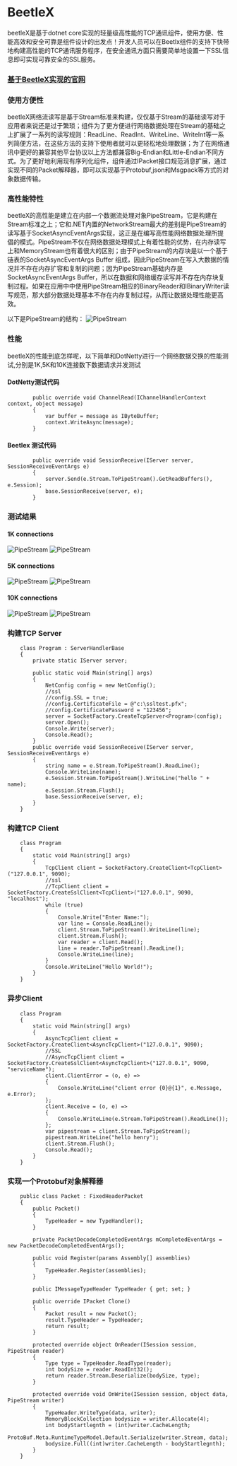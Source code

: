 # BeetleX
beetleX是基于dotnet core实现的轻量级高性能的TCP通讯组件，使用方便、性能高效和安全可靠是组件设计的出发点！开发人员可以在Beetlx组件的支持下快带地构建高性能的TCP通讯服务程序，在安全通讯方面只需要简单地设置一下SSL信息即可实现可靠安全的SSL服务。

### [基于BeetleX实现的官网](http://www.ikende.com)

### 使用方便性
beetleX网络流读写是基于Stream标准来构建，仅仅基于Stream的基础读写对于应用者来说还是过于繁琐；组件为了更方便进行网络数据处理在Stream的基础之上扩展了一系列的读写规则：ReadLine、ReadInt、WriteLine、WriteInt等一系列简便方法，在这些方法的支持下使用者就可以更轻松地处理数据；为了在网络通讯中更好的兼容其他平台协议以上方法都兼容Big-Endian和Little-Endian不同方式。为了更好地利用现有序列化组件，组件通过IPacket接口规范消息扩展，通过实现不同的Packet解释器，即可以实现基于Protobuf,json和Msgpack等方式的对象数据传输。
### 高性能特性
beetleX的高性能是建立在内部一个数据流处理对象PipeStream，它是构建在Stream标准之上；它和.NET内置的NetworkStream最大的差别是PipeStream的读写基于SocketAsyncEventArgs实现，这正是在编写高性能网络数据处理所提倡的模式。PipeStream不仅在网络数据处理模式上有着性能的优势，在内存读写上和MemoryStream也有着很大的区别；由于PipeStream的内存块是以一个基于链表的SocketAsyncEventArgs Buffer 组成，因此PipeStream在写入大数据的情况并不存在内存扩容和复制的问题；因为PipeStream基础内存是SocketAsyncEventArgs Buffer，所以在数据和网络缓存读写并不存在内存块复制过程。如果在应用中中使用PipeStream相应的BinaryReader和IBinaryWriter读写规范，那大部分数据处理基本不存在内存复制过程，从而让数据处理性能更高效。

以下是PipeStream的结构：
![PipeStream](https://i.imgur.com/16wjO0R.png) 

### 性能
beetleX的性能到底怎样呢，以下简单和DotNetty进行一个网络数据交换的性能测试,分别是1K,5K和10K连接数下数据请求并发测试
#### DotNetty测试代码
```
        public override void ChannelRead(IChannelHandlerContext context, object message)
        {
            var buffer = message as IByteBuffer;
            context.WriteAsync(message);
        }
```
#### Beetlex 测试代码
```
        public override void SessionReceive(IServer server, SessionReceiveEventArgs e)
        {
            server.Send(e.Stream.ToPipeStream().GetReadBuffers(), e.Session);
            base.SessionReceive(server, e);
        }
```
### 测试结果
#### 1K connections
![PipeStream](https://i.imgur.com/XlKeV9c.png) 
![PipeStream](https://i.imgur.com/JIaqGPD.png) 
#### 5K connections
![PipeStream](https://i.imgur.com/KzeUtOv.png) 
![PipeStream](https://i.imgur.com/ZBndSS6.png) 
#### 10K connections
![PipeStream](https://i.imgur.com/bc3UMeM.png) 
![PipeStream](https://i.imgur.com/VrffHGR.png) 
### 构建TCP Server
```
    class Program : ServerHandlerBase
    {
        private static IServer server;

        public static void Main(string[] args)
        {
            NetConfig config = new NetConfig();
            //ssl
            //config.SSL = true;
            //config.CertificateFile = @"c:\ssltest.pfx";
            //config.CertificatePassword = "123456";
            server = SocketFactory.CreateTcpServer<Program>(config);
            server.Open();
            Console.Write(server);
            Console.Read();
        }
        public override void SessionReceive(IServer server, SessionReceiveEventArgs e)
        {
            string name = e.Stream.ToPipeStream().ReadLine();
            Console.WriteLine(name);
            e.Session.Stream.ToPipeStream().WriteLine("hello " + name);
            e.Session.Stream.Flush();
            base.SessionReceive(server, e);
        }
    }
```
### 构建TCP Client
```
    class Program
    {
        static void Main(string[] args)
        {
            TcpClient client = SocketFactory.CreateClient<TcpClient>("127.0.0.1", 9090);
            //ssl
            //TcpClient client = SocketFactory.CreateSslClient<TcpClient>("127.0.0.1", 9090, "localhost");
            while (true)
            {
                Console.Write("Enter Name:");
                var line = Console.ReadLine();
                client.Stream.ToPipeStream().WriteLine(line);
                client.Stream.Flush();
                var reader = client.Read();
                line = reader.ToPipeStream().ReadLine();
                Console.WriteLine(line);
            }
            Console.WriteLine("Hello World!");
        }
    }
```
### 异步Client
```
    class Program
    {
        static void Main(string[] args)
        {
            AsyncTcpClient client = SocketFactory.CreateClient<AsyncTcpClient>("127.0.0.1", 9090);
            //SSL
            //AsyncTcpClient client = SocketFactory.CreateSslClient<AsyncTcpClient>("127.0.0.1", 9090, "serviceName");
            client.ClientError = (o, e) =>
            {
                Console.WriteLine("client error {0}@{1}", e.Message, e.Error);
            };
            client.Receive = (o, e) =>
            {
                Console.WriteLine(e.Stream.ToPipeStream().ReadLine());
            };
            var pipestream = client.Stream.ToPipeStream();
            pipestream.WriteLine("hello henry");
            client.Stream.Flush();
            Console.Read();
        }
    }
```
### 实现一个Protobuf对象解释器
```
    public class Packet : FixedHeaderPacket
    {
        public Packet()
        {
            TypeHeader = new TypeHandler();
        }

        private PacketDecodeCompletedEventArgs mCompletedEventArgs = new PacketDecodeCompletedEventArgs();

        public void Register(params Assembly[] assemblies)
        {
            TypeHeader.Register(assemblies);
        }

        public IMessageTypeHeader TypeHeader { get; set; }

        public override IPacket Clone()
        {
            Packet result = new Packet();
            result.TypeHeader = TypeHeader;
            return result;
        }

        protected override object OnReader(ISession session, PipeStream reader)
        {
            Type type = TypeHeader.ReadType(reader);
            int bodySize = reader.ReadInt32();
            return reader.Stream.Deserialize(bodySize, type);
        }

        protected override void OnWrite(ISession session, object data, PipeStream writer)
        {
            TypeHeader.WriteType(data, writer);
            MemoryBlockCollection bodysize = writer.Allocate(4);
            int bodyStartlegnth = (int)writer.CacheLength;
            ProtoBuf.Meta.RuntimeTypeModel.Default.Serialize(writer.Stream, data);
            bodysize.Full((int)writer.CacheLength - bodyStartlegnth);
        }
    }
```

